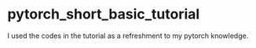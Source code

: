 # pytorch_short_basic_tutorial
I used the codes in the tutorial as a refreshment to my pytorch knowledge.
